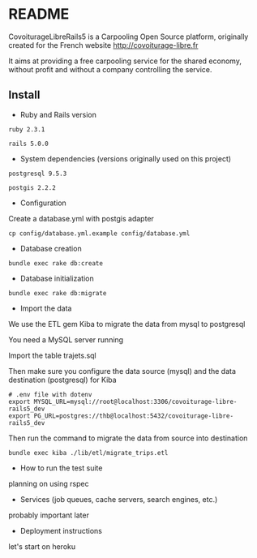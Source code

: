 # README

CovoiturageLibreRails5 is a Carpooling Open Source platform, originally created for the French website http://covoiturage-libre.fr

It aims at providing a free carpooling service for the shared economy, without profit and without a company controlling the service.

## Install

* Ruby and Rails version

`ruby 2.3.1`

`rails 5.0.0`

* System dependencies (versions originally used on this project)

`postgresql 9.5.3`

`postgis 2.2.2`

* Configuration

Create a database.yml with postgis adapter

`cp config/database.yml.example config/database.yml`

* Database creation

`bundle exec rake db:create`

* Database initialization

`bundle exec rake db:migrate`

* Import the data

We use the ETL gem Kiba to migrate the data from mysql to postgresql

You need a MySQL server running

Import the table trajets.sql

Then make sure you configure the data source (mysql) and the data destination (postgresql) for Kiba

```
# .env file with dotenv
export MYSQL_URL=mysql://root@localhost:3306/covoiturage-libre-rails5_dev
export PG_URL=postgres://thb@localhost:5432/covoiturage-libre-rails5_dev
```

Then run the command to migrate the data from source into destination 

```
bundle exec kiba ./lib/etl/migrate_trips.etl
```

* How to run the test suite

planning on using rspec

* Services (job queues, cache servers, search engines, etc.)

probably important later

* Deployment instructions

let's start on heroku
